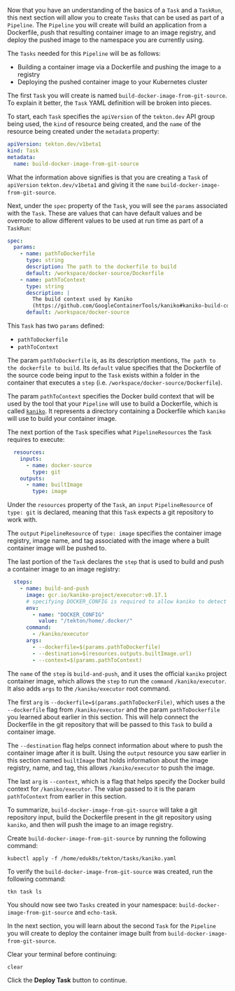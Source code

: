 Now that you have an understanding of the basics of a `Task` and a `TaskRun`, 
this next section will allow you to create `Tasks` that can be used as part 
of a `Pipeline`. The `Pipeline` you will create will build an application from 
a Dockerfile, push that resulting container image to an image registry, and deploy 
the pushed image to the namespace you are currently using.

The `Tasks` needed for this `Pipeline` will be as follows:
* Building a container image via a Dockerfile and pushing the image to a registry
* Deploying the pushed container image to your Kubernetes cluster

The first `Task` you will create is named `build-docker-image-from-git-source`. To
explain it better, the `Task` YAML definition will be broken into pieces.

To start, each `Task` specifies the `apiVersion` of the `tekton.dev` API group being used, 
the `kind` of resource being created, and the `name` of the resource being created under 
the `metadata` property:

```yaml
apiVersion: tekton.dev/v1beta1
kind: Task
metadata:
  name: build-docker-image-from-git-source
```

What the information above signifies is that you are creating a `Task` of `apiVersion` `tekton.dev/v1beta1`
and giving it the `name` `build-docker-image-from-git-source`. 

Next, under the `spec` property of the `Task`, you will see the `params` associated with the `Task`. These 
are values that can have default values and be overrode to allow different values to be used at run time as 
part of a `TaskRun`:

```yaml
spec:
  params:
    - name: pathToDockerfile
      type: string
      description: The path to the dockerfile to build
      default: /workspace/docker-source/Dockerfile
    - name: pathToContext
      type: string
      description: |
        The build context used by Kaniko
        (https://github.com/GoogleContainerTools/kaniko#kaniko-build-contexts)
      default: /workspace/docker-source
```

This `Task` has two `params` defined:
* `pathToDockerfile`
* `pathToContext`

The param `pathToDockerfile` is, as its description mentions, `The path to the dockerfile to build`. Its `default` 
value specifies that the Dockerfile of the source code being input to the `Task` exists within a folder in the 
container that executes a `step` (i.e. `/workspace/docker-source/Dockerfile`).

The param `pathToContext` specifies the Docker build context that will be used by the tool that your `Pipeline` will 
use to build a Dockerfile, which is called [`kaniko`](https://github.com/GoogleContainerTools/kaniko#kaniko---build-images-in-kubernetes). 
It represents a directory containing a Dockerfile which `kaniko` will use to build your container image. 

The next portion of the `Task` specifies what `PipelineResources` the `Task` requires to execute:

```yaml  
  resources:
    inputs:
      - name: docker-source
        type: git
    outputs:
      - name: builtImage
        type: image
```

Under the `resources` property of the `Task`, an `input` `PipelineResource` of `type: git` is declared, meaning that this 
`Task` expects a git repository to work with. 

The `output` `PipelineResource` of `type: image` specifies the container image registry, image name, and tag associated with 
the image where a built container image will be pushed to. 

The last portion of the `Task` declares the `step` that is used to build and push a container image to an image registry:

```yaml
  steps:
    - name: build-and-push
      image: gcr.io/kaniko-project/executor:v0.17.1
      # specifying DOCKER_CONFIG is required to allow kaniko to detect docker credential
      env:
        - name: "DOCKER_CONFIG"
          value: "/tekton/home/.docker/"
      command:
        - /kaniko/executor
      args:
        - --dockerfile=$(params.pathToDockerfile)
        - --destination=$(resources.outputs.builtImage.url)
        - --context=$(params.pathToContext)
```

The `name` of the `step` is `build-and-push`, and it uses the official `kaniko` project container image, which allows the 
`step` to run the `command` `/kaniko/executor`. It also adds `args` to the `/kaniko/executor` root command. 

The first `arg` is `--dockerfile=$(params.pathToDockerFile)`, which uses a the `--dockerfile` flag from `/kaniko/executor` 
and the param `pathToDockerfile` you learned about earlier in this section. This will help connect the Dockerfile in the git 
repository that will be passed to this `Task` to build a container image.

The `--destination` flag helps connect information about where to push the container image after it is built. Using the 
`output` resource you saw earlier in this section named `builtImage` that holds information about the image registry, name, 
and tag, this allows `/kaniko/executor` to push the image. 

The last `arg` is `--context`, which is a flag that helps specify the Docker build context for `/kaniko/executor`. The value 
passed to it is the param `pathToContext` from earlier in this section.

To summarize, `build-docker-image-from-git-source` will take a git repository input, build the Dockerfile present in the git 
repository using `kaniko`, and then will push the image to an image registry.

Create `build-docker-image-from-git-source` by running the following command:

```execute-1
kubectl apply -f /home/eduk8s/tekton/tasks/kaniko.yaml
```

To verify the `build-docker-image-from-git-source` was created, run the following command:

```execute-1
tkn task ls
```

You should now see two `Tasks` created in your namespace: `build-docker-image-from-git-source` and `echo-task`.

In the next section, you will learn about the second `Task` for the `Pipeline` you will create to deploy the 
container image built from `build-docker-image-from-git-source`.

Clear your terminal before continuing:

```execute-1 
clear
```

Click the **Deploy Task** button to continue.
